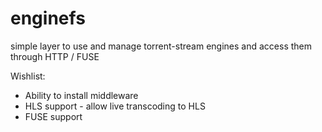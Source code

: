 # enginefs
simple layer to use and manage torrent-stream engines and access them through HTTP / FUSE

Wishlist:
* Ability to install middleware
* HLS support - allow live transcoding to HLS
* FUSE support
